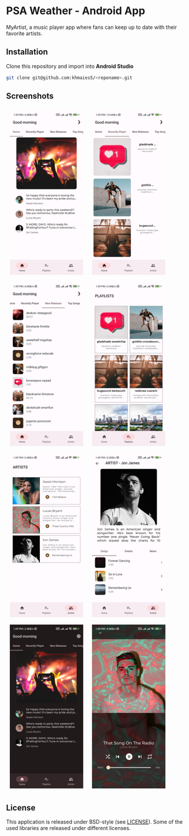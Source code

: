 # PSA Weather - Android App


MyArtist, a music player app where fans can keep up to date with their favorite artists.  

## Installation
Clone this repository and import into **Android Studio**
```bash
git clone git@github.com:khmaies5/<reponame>.git
```

## Screenshots

[<img src="/screenshots/screenshot1.jpg" align="center"
width="200"
    hspace="10" vspace="10">](/screenshots/screenshot1.jpg)
[<img src="/screenshots/screenshot2.jpg" align="center"
width="200"
    hspace="10" vspace="10">](/screenshots/screenshot2.jpg)
    [<img src="/screenshots/screenshot3.jpg" align="center"
width="200"
    hspace="10" vspace="10">](/screenshots/screenshot3.jpg)
        [<img src="/screenshots/screenshot4.jpg" align="center"
width="200"
    hspace="10" vspace="10">](/screenshots/screenshot4.jpg)
        [<img src="/screenshots/screenshot5.jpg" align="center"
width="200"
    hspace="10" vspace="10">](/screenshots/screenshot5.jpg)
        [<img src="/screenshots/screenshot6.jpg" align="center"
width="200"
    hspace="10" vspace="10">](/screenshots/screenshot6.jpg)
        [<img src="/screenshots/screenshot7.jpg" align="center"
width="200"
    hspace="10" vspace="10">](/screenshots/screenshot7.jpg)
        [<img src="/screenshots/screenshot8.jpg" align="center"
width="200"
    hspace="10" vspace="10">](/screenshots/screenshot8.jpg)


## License

This application is released under BSD-style (see [LICENSE](LICENSE)).
Some of the used libraries are released under different licenses.
